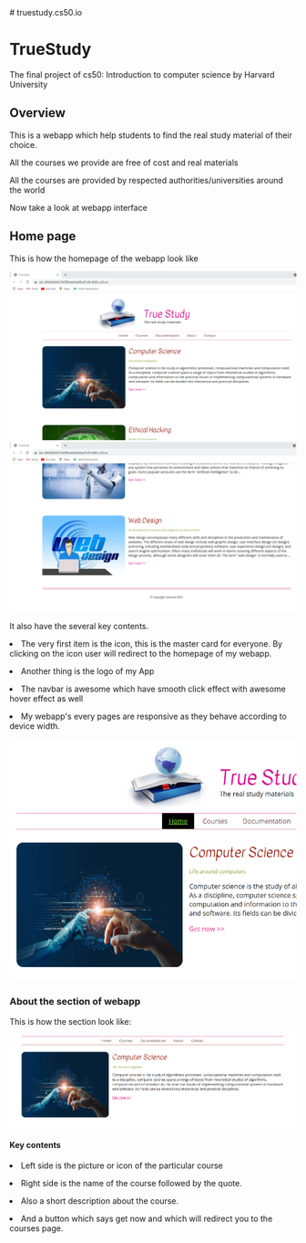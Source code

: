   <body>
    # truestudy.cs50.io
    <h1>TrueStudy</h1>
    <p>
      The final project of cs50: Introduction to computer science by Harvard
      University
    </p>
    <section>
      <h2>Overview</h2>
      <p>
        This is a webapp which help students to find the real study material of
        their choice.
      </p>
      <p>All the courses we provide are free of cost and real materials</p>
      <p>
        All the courses are provided by respected authorities/universities
        around the world
      </p>
      <p>Now take a look at webapp interface</p>
    </section>
    <section>
      <h2>Home page</h2>
      <p>This is how the homepage of the webapp look like</p>
      <img
        src="https://github.com/Krishnapal-rajput/truestudy.cs50.io/blob/main/images/index.png?raw=true"
        alt="index"
      />
      <img
        src="https://github.com/Krishnapal-rajput/truestudy.cs50.io/blob/main/images/index1.png?raw=true"
        alt="index"
      />
      <p>It also have the several key contents.</p>
      <p>
        <li>
          The very first item is the icon, this is the master card for everyone.
          By clicking on the icon user will redirect to the homepage of my
          webapp.
        </li>
      </p>
      <p><li>Another thing is the logo of my App</li></p>
      <p>
        <li>
          The navbar is awesome which have smooth click effect with awesome
          hover effect as well
        </li>
      </p>
      <p>
        <li>
          My webapp's every pages are responsive as they behave according to
          device width.
        </li>
      </p>
      <img
        src="https://github.com/Krishnapal-rajput/truestudy.cs50.io/blob/main/images/home.png?raw=true"
        alt="home"
      />
      <h3>About the section of webapp</h3>
      <p>This is how the section look like:</p>
      <img
        src="https://github.com/Krishnapal-rajput/truestudy.cs50.io/blob/main/images/section.png?raw=true"
        alt="section"
      />
      <h4>Key contents</h4>
      <p><li>Left side is the picture or icon of the particular course</li></p>
      <p>
        <li>Right side is the name of the course followed by the quote.</li>
      </p>
      <p><li>Also a short description about the course.</li></p>
      <p>
        <li>
          And a button which says get now and which will redirect you to the
          courses page.
        </li>
      </p>
    </section>
  </body>



